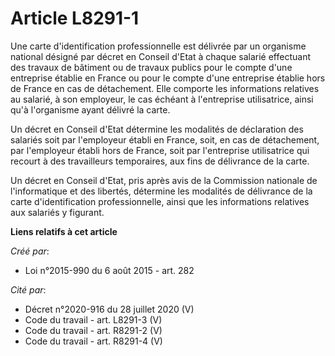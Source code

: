 # Article L8291-1

Une carte d'identification professionnelle est délivrée par un organisme national désigné par décret en Conseil d'Etat à
chaque salarié effectuant des travaux de bâtiment ou de travaux publics pour le compte d'une entreprise établie en France ou
pour le compte d'une entreprise établie hors de France en cas de détachement. Elle comporte les informations relatives au
salarié, à son employeur, le cas échéant à l'entreprise utilisatrice, ainsi qu'à l'organisme ayant délivré la carte.

Un décret en Conseil d'Etat détermine les modalités de déclaration des salariés soit par l'employeur établi en France, soit,
en cas de détachement, par l'employeur établi hors de France, soit par l'entreprise utilisatrice qui recourt à des
travailleurs temporaires, aux fins de délivrance de la carte.

Un décret en Conseil d'Etat, pris après avis de la Commission nationale de l'informatique et des libertés, détermine les
modalités de délivrance de la carte d'identification professionnelle, ainsi que les informations relatives aux salariés y
figurant.

**Liens relatifs à cet article**

_Créé par_:

  - Loi n°2015-990 du 6 août 2015 - art. 282

_Cité par_:

  - Décret n°2020-916 du 28 juillet 2020 (V)
  - Code du travail - art. L8291-3 (V)
  - Code du travail - art. R8291-2 (V)
  - Code du travail - art. R8291-4 (V)
